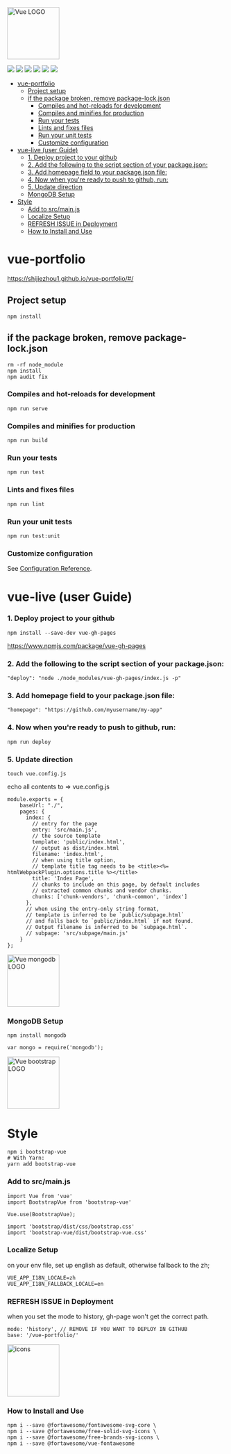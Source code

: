 

<img width="120" src="https://vuejs.org/images/logo.png" alt="Vue LOGO"/>

![](https://img.shields.io/github/stars/pandao/editor.md.svg) ![](https://img.shields.io/github/forks/pandao/editor.md.svg) ![](https://img.shields.io/github/tag/pandao/editor.md.svg) ![](https://img.shields.io/github/release/pandao/editor.md.svg) ![](https://img.shields.io/github/issues/pandao/editor.md.svg) ![](https://img.shields.io/bower/v/editor.md.svg)

<!-- START doctoc generated TOC please keep comment here to allow auto update -->
<!-- DON'T EDIT THIS SECTION, INSTEAD RE-RUN doctoc TO UPDATE -->

- [vue-portfolio](#vue-portfolio)
  - [Project setup](#project-setup)
  - [if the package broken, remove package-lock.json](#if-the-package-broken-remove-package-lockjson)
    - [Compiles and hot-reloads for development](#compiles-and-hot-reloads-for-development)
    - [Compiles and minifies for production](#compiles-and-minifies-for-production)
    - [Run your tests](#run-your-tests)
    - [Lints and fixes files](#lints-and-fixes-files)
    - [Run your unit tests](#run-your-unit-tests)
    - [Customize configuration](#customize-configuration)
- [vue-live (user Guide)](#vue-live-user-guide)
    - [1. Deploy project to your github](#1-deploy-project-to-your-github)
    - [2. Add the following to the script section of your package.json:](#2-add-the-following-to-the-script-section-of-your-packagejson)
    - [3. Add homepage field to your package.json file:](#3-add-homepage-field-to-your-packagejson-file)
    - [4. Now when you're ready to push to github, run:](#4-now-when-youre-ready-to-push-to-github-run)
    - [5. Update direction](#5-update-direction)
    - [MongoDB Setup](#mongodb-setup)
- [Style](#style)
    - [Add to src/main.js](#add-to-srcmainjs)
    - [Localize Setup](#localize-setup)
    - [REFRESH ISSUE in Deployment](#refresh-issue-in-deployment)
    - [How to Install and Use](#how-to-install-and-use)

<!-- END doctoc generated TOC please keep comment here to allow auto update -->

# vue-portfolio

<a href="https://shijiezhou1.github.io/vue-portfolio/#/">https://shijiezhou1.github.io/vue-portfolio/#/</a>


## Project setup
```
npm install
```

## if the package broken, remove package-lock.json

```
rm -rf node_module 
npm install
npm audit fix
```


### Compiles and hot-reloads for development
```
npm run serve
```

### Compiles and minifies for production
```
npm run build
```

### Run your tests
```
npm run test
```

### Lints and fixes files
```
npm run lint
```

### Run your unit tests
```
npm run test:unit
```

### Customize configuration
See [Configuration Reference](https://cli.vuejs.org/config/).
# vue-live (user Guide)

### 1. Deploy project to your github
```
npm install --save-dev vue-gh-pages
```
https://www.npmjs.com/package/vue-gh-pages

### 2. Add the following to the script section of your package.json:
```
"deploy": "node ./node_modules/vue-gh-pages/index.js -p"
```

### 3. Add homepage field to your package.json file:
```
"homepage": "https://github.com/myusername/my-app"
```

### 4. Now when you're ready to push to github, run:

```
npm run deploy
```

### 5. Update direction 

```
touch vue.config.js
```

echo all contents to => vue.config.js

```
module.exports = {
    baseUrl: "./",
    pages: {
      index: {
        // entry for the page
        entry: 'src/main.js',
        // the source template
        template: 'public/index.html',
        // output as dist/index.html
        filename: 'index.html',
        // when using title option,
        // template title tag needs to be <title><%= htmlWebpackPlugin.options.title %></title>
        title: 'Index Page',
        // chunks to include on this page, by default includes
        // extracted common chunks and vendor chunks.
        chunks: ['chunk-vendors', 'chunk-common', 'index']
      },
      // when using the entry-only string format,
      // template is inferred to be `public/subpage.html`
      // and falls back to `public/index.html` if not found.
      // Output filename is inferred to be `subpage.html`.
      // subpage: 'src/subpage/main.js'
    }
};
```

<img width="120" src="https://img.icons8.com/color/1600/mongodb.png" alt="Vue mongodb LOGO"/>

### MongoDB Setup

```
npm install mongodb

var mongo = require('mongodb');

```

<img width="120" src="https://bootstrap-vue.js.org/_nuxt/img/f0a8c9e.png" alt="Vue bootstrap LOGO"/>

# Style 

```
npm i bootstrap-vue
# With Yarn:
yarn add bootstrap-vue
```

### Add to src/main.js

```
import Vue from 'vue'
import BootstrapVue from 'bootstrap-vue'

Vue.use(BootstrapVue);

```

```
import 'bootstrap/dist/css/bootstrap.css'
import 'bootstrap-vue/dist/bootstrap-vue.css'
```

### Localize Setup

on your env file, set up english as default, otherwise fallback to the zh;

```
VUE_APP_I18N_LOCALE=zh
VUE_APP_I18N_FALLBACK_LOCALE=en
```

### REFRESH ISSUE in Deployment

when you set the mode to history, gh-page won't get the correct path.

```
mode: 'history', // REMOVE IF YOU WANT TO DEPLOY IN GITHUB
base: '/vue-portfolio/'
```
<img width="120" src="https://www.drupal.org/files/project-images/font_awesome_logo.png" alt="icons">


### How to Install and Use

```
npm i --save @fortawesome/fontawesome-svg-core \
npm i --save @fortawesome/free-solid-svg-icons \
npm i --save @fortawesome/free-brands-svg-icons \
npm i --save @fortawesome/vue-fontawesome
```
